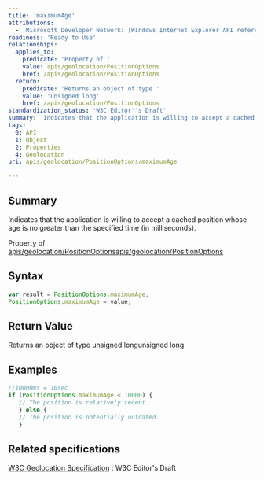 ```yaml
---
title: 'maximumAge'
attributions:
  - 'Microsoft Developer Network: [Windows Internet Explorer API reference Article](http://msdn.microsoft.com/en-us/library/ie/hh828809%28v=vs.85%29.aspx)'
readiness: 'Ready to Use'
relationships:
  applies_to:
    predicate: 'Property of '
    value: apis/geolocation/PositionOptions
    href: /apis/geolocation/PositionOptions
  return:
    predicate: 'Returns an object of type '
    value: 'unsigned long'
    href: /apis/geolocation/PositionOptions
standardization_status: 'W3C Editor''s Draft'
summary: 'Indicates that the application is willing to accept a cached position whose age is no greater than the specified time (in milliseconds).'
tags:
  0: API
  1: Object
  2: Properties
  4: Geolocation
uri: apis/geolocation/PositionOptions/maximumAge

---
```

## Summary

Indicates that the application is willing to accept a cached position whose age is no greater than the specified time (in milliseconds).

Property of [apis/geolocation/PositionOptions](/apis/geolocation/PositionOptions)[apis/geolocation/PositionOptions](/apis/geolocation/PositionOptions)

## Syntax

``` js
var result = PositionOptions.maximumAge;
PositionOptions.maximumAge = value;
```

## Return Value

Returns an object of type unsigned longunsigned long

## Examples

``` js
//10000ms = 10sec
if (PositionOptions.maximumAge < 10000) {
   // The position is relatively recent.
   } else {
   // The position is potentially outdated.
   }
```

## Related specifications

[W3C Geolocation Specification](http://dev.w3.org/geo/api/spec-source.html)
:   W3C Editor's Draft
